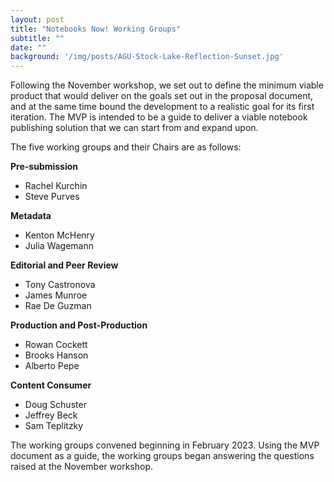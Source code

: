```yaml
---
layout: post
title: "Notebooks Now! Working Groups"
subtitle: ""
date: ""
background: '/img/posts/AGU-Stock-Lake-Reflection-Sunset.jpg'
---
```


Following the November workshop, we set out to define the minimum viable product that would deliver on the goals set out in the proposal document, and at the same time bound the development to a realistic goal for its first iteration. The MVP is intended to be a guide to deliver a viable notebook publishing solution that we can start from and expand upon. 

The five working groups and their Chairs are as follows:

**Pre-submission**
- Rachel Kurchin
- Steve Purves

**Metadata**
- Kenton McHenry
- Julia Wagemann

**Editorial and Peer Review**
- Tony Castronova
- James Munroe
- Rae De Guzman

**Production and Post-Production**
- Rowan Cockett
- Brooks Hanson
- Alberto Pepe

**Content Consumer**
- Doug Schuster
- Jeffrey Beck
- Sam Teplitzky

The working groups convened beginning in February 2023. Using the MVP document as a guide, the working groups began answering the questions raised at the November workshop. 





